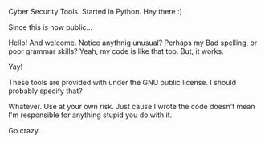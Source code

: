 Cyber Security Tools. Started in Python. Hey there :)

Since this is now public...

Hello! And welcome. Notice anythnig unusual?
Perhaps my Bad spelling, or poor grammar skills?
Yeah, my code is like that too. But, it works.

Yay!

These tools are provided with under the GNU public license. 
I should probably specify that? 

Whatever. Use at your own risk. Just cause I wrote the code
doesn't mean I'm responsible for anything stupid you do with it.

Go crazy.

